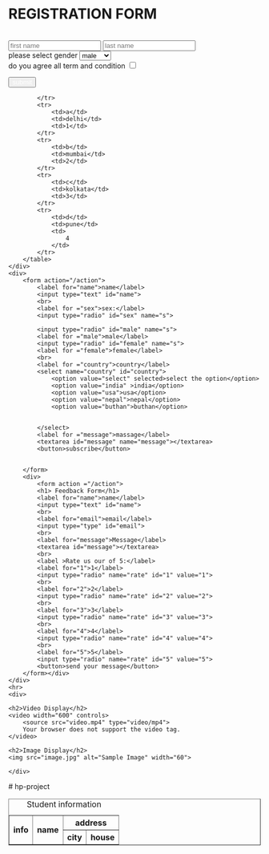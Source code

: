 <!DOCTYPE html>
<html lang="en">
<head>
    <meta charset="UTF-8">
    <meta name="viewport" content="width=device-width, initial-scale=1.0">
    <title>Document</title>
</head>
<body>
    <div>
        <h1>
            REGISTRATION FORM
        </h1>
    </div>
    <br>
    <div>
        <FORM action="https://www.youtube.com/search">
            <input type="text" placeholder="first name">
            <input type="text" placeholder="last name">
            <br> 
            <label for="gender">please select gender</label>
            <select name="gender" id="gender">
                <option value="male" selected male>male</option>
                <option value="female">female</option>
                <option value="other">other</option>
            </select>
    <br>
            <label for ="condition">do you agree all term and condition</label>
            <input type="checkbox" name="condition" id="condition">
        </FORM>
    </div>
    <button style="color:white";background-color:green>submit</button>
    <div>
        <table  border="white">
            <caption>Student information</caption>
            <tr>
                <th rowspan="6">info</th>
                <th rowspan="2">name</th>
                <th colspan="2"> address</th>
            </tr>
            <tr>
                <th>city</th>
                <th>house</th>

            </tr>
            <tr>
                <td>a</td> 
                <td>delhi</td>
                <td>1</td>
            </tr>
            <tr>
                <td>b</td>
                <td>mumbai</td>
                <td>2</td>
            </tr>
            <tr>
                <td>c</td>
                <td>kolkata</td>
                <td>3</td>
            </tr>
            <tr>
                <td>d</td>
                <td>pune</td>
                <td>
                    4
                </td>
            </tr>
        </table>
    </div>
    <div>
        <form action="/action">
            <label for="name">name</label>
            <input type="text" id="name">
            <br>
            <label for ="sex">sex:</label>
            <input type="radio" id="sex" name="s">
           
            <input type="radio" id="male" name="s">
            <label for ="male">male</label>
            <input type="radio" id="female" name="s">
            <label for ="female">female</label>
            <br>
            <label for ="country">country</label>
            <select name="country" id="country">
                <option value="select" selected>select the option</option>
                <option value="india" >india</option>
                <option value="usa">usa</option>
                <option value="nepal">nepal</option>
                <option value="buthan">buthan</option>


            </select>
            <label for ="message">massage</label>
            <textarea id="message" name="message"></textarea>
            <button>subscribe</button>


        </form>
        <div>
            <form action ="/action">
            <h1> Feedback Form</h1>
            <label for="name">name</label>
            <input type="text" id="name">
            <br>
            <label for="email">email</label>
            <input type="type" id="email">
            <br>
            <label for="message">Message</label>
            <textarea id="message"></textarea>
            <br>
            <label >Rate us our of 5:</label>
            <label for="1">1</label>
            <input type="radio" name="rate" id="1" value="1">
            <br>
            <label for="2">2</label>
            <input type="radio" name="rate" id="2" value="2">
            <br>
            <label for="3">3</label>
            <input type="radio" name="rate" id="3" value="3">
            <br>
            <label for="4">4</label>
            <input type="radio" name="rate" id="4" value="4">
            <br>
            <label for="5">5</label> 
            <input type="radio" name="rate" id="5" value="5">
            <button>send your message</button>
        </form></div>
    </div>
    <hr>
    <div>
    
    <h2>Video Display</h2>
    <video width="600" controls>
        <source src="video.mp4" type="video/mp4">
        Your browser does not support the video tag.
    </video>
    
    <h2>Image Display</h2>
    <img src="image.jpg" alt="Sample Image" width="60">

    </div>

</body>
</html># hp-project
